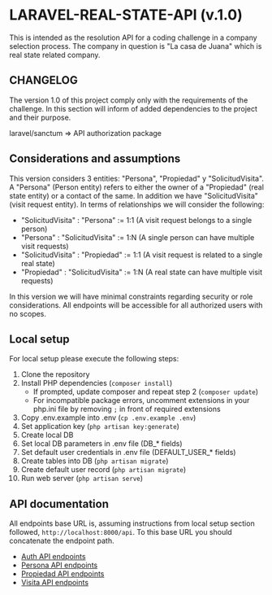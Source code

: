 # LARAVEL-REAL-STATE-API (v.1.0)

This is intended as the resolution API for a coding challenge in a company selection process.
The company in question is "La casa de Juana" which is real state related company.

## CHANGELOG

The version 1.0 of this project comply only with the requirements of the challenge. In this section will inform of added dependencies to the project and their purpose.

laravel/sanctum => API authorization package

## Considerations and assumptions

This version considers 3 entities: "Persona", "Propiedad" y "SolicitudVisita". A "Persona" (Person entity) refers to either the owner of a "Propiedad" (real state entity) or a contact of the same. In addition we have "SolicitudVisita" (visit request entity). In terms of relationships we will consider the following:

- "SolicitudVisita" : "Persona" := 1:1 (A visit request belongs to a single person)
- "Persona" : "SolicitudVisita" := 1:N (A single person can have multiple visit requests)
- "SolicitudVisita" : "Propiedad" := 1:1 (A visit request is related to a single real state)
- "Propiedad" : "SolicitudVisita" := 1:N (A real state can have multiple visit requests)

In this version we will have minimal constraints regarding security or role considerations.
All endpoints will be accessible for all authorized users with no scopes.

## Local setup

For local setup please execute the following steps:

1. Clone the repository
2. Install PHP dependencies (```composer install```)
    - If prompted, update composer and repeat step 2 (```composer update```)
    - For incompatible package errors, uncomment extensions in your php.ini file by removing `;` in front of required extensions
3. Copy .env.example into .env (```cp .env.example .env```)
4. Set application key (```php artisan key:generate```)
5. Create local DB
6. Set local DB parameters in .env file (DB_* fields)
7. Set default user credentials in .env file (DEFAULT_USER_* fields)
8. Create tables into DB (```php artisan migrate```)
9. Create default user record (```php artisan migrate```)
10. Run web server (```php artisan serve```)

## API documentation

All endpoints base URL is, assuming instructions from local setup section followed, ```http://localhost:8000/api```.
To this base URL you should concatenate the endpoint path.

- [Auth API endpoints](authAPI.md)
- [Persona API endpoints](personaAPI.md)
- [Propiedad API endpoints](propiedadAPI.md)
- [Visita API endpoints](visitaAPI.md)

